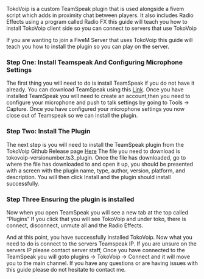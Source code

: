 TokoVoip is a custom TeamSpeak plugin that is used alongside a fivem script which adds in proximity chat between players. It also includes Radio Effects using a program called Radio FX this guide will teach you how to install TokoVoip client side so you can connect to servers that use TokoVoip



If you are wanting to join a FiveM Server that uses TokoVoip this guide will teach you how to install the plugin so you can play on the server.


### Step One: Install Teamspeak And Configuring Microphone Settings
The first thing you will need to do is install TeamSpeak if you do not have it already. You can download TeamSpeak using this [Link](https://teamspeak.com/en/downloads/). Once you have installed TeamSpeak you will need to create an account,then you need to configure your microphone and push to talk settings by going to Tools -> Capture. Once you have configured your microphone settings you now close out of Teamspeak so we can install the plugin.

### Step Two: Install The Plugin
The next step is you will need to install the TeamSpeak plugin from the TokoVoip Github Release page [Here](https://github.com/Itokoyamato/TokoVOIP_TS3/releases) The file you need to download is tokovoip-versionumber.ts3_plugin. Once the file has downloaded, go to where the file has downloaded to and open it up, you should be presented with a screen with the plugin name, type, author, version, platform, and description. You will then click Install and the plugin should install successfully.

### Step Three Ensuring the plugin is installed
Now when you open TeamSpeak you will see a new tab at the top called “Plugins” If you click that you will see TokoVoip and under toko, there is connect, disconnect, unmute all and the Radio Effects.



And at this point, you have successfully installed TokoVoip. Now what you need to do is connect to the servers Teamspeak IP. If you are unsure on the servers IP please contact server staff, Once you have connected to the TeamSpeak you will goto plugins -> TokoVoip -> Connect and it will move you to the main channel. If you have any questions or are having issues with this guide please do not hesitate to contact me.